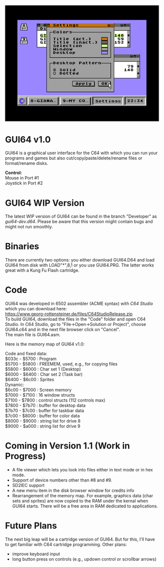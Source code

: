 ![alt text](https://github.com/WebFritzi/GUI64/blob/main/GUI64.png)

# GUI64 v1.0
GUI64 is a graphical user interface for the C64 with which you can run your programs and games but also cut/copy/paste/delete/rename files or format/rename disks.

**Control:**<br>
Mouse in Port #1<br>
Joystick in Port #2

# GUI64 WIP Version
The latest WIP version of GUI64 can be found in the branch "Developer" as *gui64-dev.d64*. Please be aware that this version might contain bugs and might not run smoothly.

# Binaries
There are currently two options: you either download GUI64.D64 and load GUI64 from disk with LOAD"*",8,1 or you use GUI64.PRG. The latter works great with a Kung Fu Flash cartridge.

# Code
GUI64 was developed in 6502 assembler (ACME syntax) with _C64 Studio_ which you can download here:<br>
https://www.georg-rottensteiner.de/files/C64StudioRelease.zip<br>
To build GUI64, download the files in the "Code" folder and open C64 Studio. In C64 Studio, go to "File->Open->Solution or Project", choose GUI64.c64 and in the next file browser click on "Cancel".<br>
The main file is GUI64.asm.

Here is the memory map of GUI64 v1.0:

Code and fixed data:<br>
$033c - $5700 : Program<br>
$5700 - $5800 : FREEMEM, used, e.g., for copying files<br>
$5800 - $6000 : Char set 1 (Desktop)<br>
$6000 - $6400 : Char set 2 (Task bar)<br>
$6400 - $6c00 : Sprites<br>
Dynamic:<br>
$6c00 - $7000 : Screen memory<br>
$7000 - $7100 : 16 window structs<br>
$7100 - $7800 : control structs (112 controls max)<br>
$7800 - $7b70 : buffer for desktop data<br>
$7b70 - $7c00 : buffer for taskbar data<br>
$7c00 - $8000 : buffer for color data<br>
$8000 - $9000 : string list for drive 8<br>
$9000 - $a000 : string list for drive 9

# Coming in Version 1.1 (Work in Progress)
* A file viewer which lets you look into files either in text mode or in hex mode.
* Support of device numbers other than #8 and #9.
* SD2IEC support
* A new menu item in the disk browser window for credits info
* Rearrangement of the memory map. For example, graphics data (char sets and sprites) are now copied to the RAM under the kernal when GUI64 starts. There will be a free area in RAM dedicated to applications.

# Future Plans
The next big leap will be a cartridge version of GUI64. But for this, I'll have to get familiar with C64 cartridge programming.
Other plans:
* improve keyboard input
* long button press on controls (e.g., updown control or scrollbar arrows)
